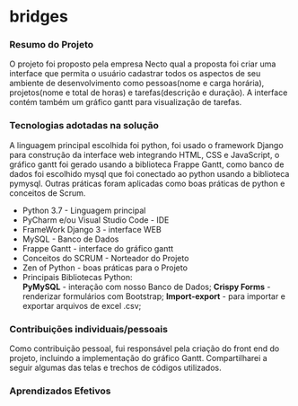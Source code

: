 # bridges

### Resumo do Projeto
O projeto foi proposto pela empresa Necto qual a proposta foi criar uma interface que permita o usuário cadastrar todos os aspectos de seu ambiente de desenvolvimento como pessoas(nome e carga horária), projetos(nome e total de horas) e tarefas(descrição e duração). A interface contém também um gráfico gantt para visualização de tarefas.

### Tecnologias adotadas na solução

A linguagem principal escolhida foi python, foi usado o framework Django para construção da interface web integrando HTML, CSS e JavaScript, o gráfico gantt foi gerado usando a biblioteca Frappe Gantt, como banco de dados foi escolhido mysql que foi conectado ao python usando a biblioteca pymysql. Outras práticas foram aplicadas como boas práticas de python e conceitos de Scrum.

* Python 3.7 - Linguagem principal
* PyCharm e/ou Visual Studio Code - IDE
* FrameWork Django 3 - interface WEB
* MySQL - Banco de Dados
* Frappe Gantt - interface do gráfico gantt
* Conceitos do SCRUM - Norteador do Projeto
* Zen of Python - boas práticas para o Projeto
* Principais Bibliotecas Python:  
    **PyMySQL** - interação com nosso Banco de Dados;
    **Crispy Forms** - renderizar formulários com Bootstrap;
    **Import-export** - para importar e exportar arquivos de excel .csv;

### Contribuições individuais/pessoais

Como contribuição pessoal, fui responsável pela criação do front end do projeto, incluindo a implementação do gráfico Gantt. Compartilharei a seguir algumas das telas e trechos de códigos utilizados.


### Aprendizados Efetivos
